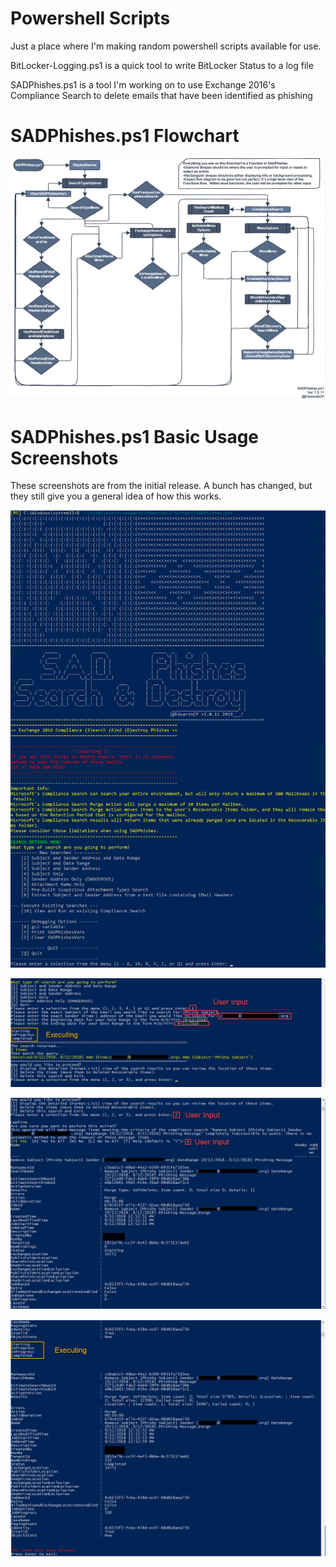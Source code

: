 # Powershell Scripts
Just a place where I'm making random powershell scripts available for use.

BitLocker-Logging.ps1 is a quick tool to write BitLocker Status to a log file

SADPhishes.ps1 is a tool I'm working on to use Exchange 2016's Compliance Search to delete emails that have been identified as phishing


# SADPhishes.ps1 Flowchart
![SADPhishesFlowchart](/SADPhishes%20Screenshots/SADPhishesFlowchart.jpg)

# SADPhishes.ps1 Basic Usage Screenshots
These screenshots are from the initial release.  A bunch has changed, but they still give you a general idea of how this works.

![SADPhishes1](/SADPhishes%20Screenshots/SADPhishes1.png)

![SADPhishes2](SADPhishes%20Screenshots/sadphishes2.png)

![SADPhishes3](/SADPhishes%20Screenshots/sadphishes3.png)

![SADPhishes4](/SADPhishes%20Screenshots/sadphishes4.png)
